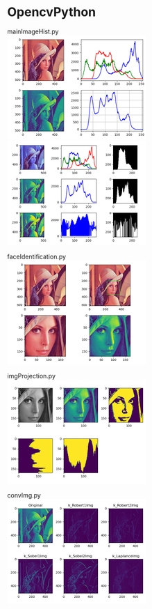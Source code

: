 # OpencvPython
mainImageHist.py
<br/>
<img src="images/image_hist.png" width="320" height="240">
<br/>
<img src="images/imag_hist_equalHist.png" width="320" height="240">

faceIdentification.py
<br/>
<img src="images/location.png" width="320" height="240">

imgProjection.py
<br/>
<img src="images/projection.png" width="320" height="240">

convImg.py
<br/>
<img src="images/convolutionImg.png" width="320" height="240">
